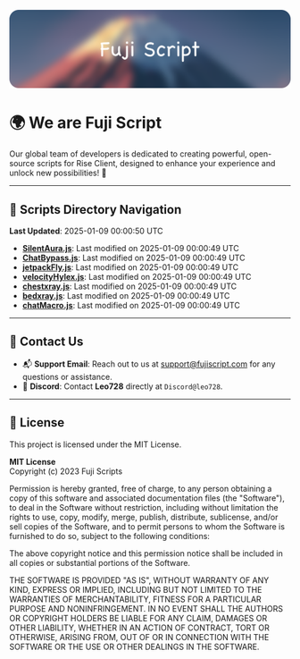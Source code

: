 ![Banner](.github/b.webp)

# 🌍 **We are Fuji Script**

Our global team of developers is dedicated to creating powerful, open-source scripts for Rise Client, designed to enhance your experience and unlock new possibilities! 🌟

---
<!-- SCRIPTS_NAVIGATION_START -->
## 📂 **Scripts Directory Navigation**

**Last Updated**: 2025-01-09 00:00:50 UTC

- **[SilentAura.js](scripts/SilentAura.js)**: Last modified on 2025-01-09 00:00:49 UTC
- **[ChatBypass.js](scripts/ChatBypass.js)**: Last modified on 2025-01-09 00:00:49 UTC
- **[jetpackFly.js](scripts/jetpackFly.js)**: Last modified on 2025-01-09 00:00:49 UTC
- **[velocityHylex.js](scripts/velocityHylex.js)**: Last modified on 2025-01-09 00:00:49 UTC
- **[chestxray.js](scripts/chestxray.js)**: Last modified on 2025-01-09 00:00:49 UTC
- **[bedxray.js](scripts/bedxray.js)**: Last modified on 2025-01-09 00:00:49 UTC
- **[chatMacro.js](scripts/chatMacro.js)**: Last modified on 2025-01-09 00:00:49 UTC

<!-- SCRIPTS_NAVIGATION_END -->

---

## 💬 **Contact Us**  
- 📬 **Support Email**: Reach out to us at [support@fujiscript.com](mailto:support@fujiscript.com) for any questions or assistance.  
- 💬 **Discord**: Contact **Leo728** directly at `Discord@leo728`.

---

## 📜 **License**

This project is licensed under the MIT License.  

**MIT License**  
Copyright (c) 2023 Fuji Scripts  

Permission is hereby granted, free of charge, to any person obtaining a copy of this software and associated documentation files (the "Software"), to deal in the Software without restriction, including without limitation the rights to use, copy, modify, merge, publish, distribute, sublicense, and/or sell copies of the Software, and to permit persons to whom the Software is furnished to do so, subject to the following conditions:  

The above copyright notice and this permission notice shall be included in all copies or substantial portions of the Software.  

THE SOFTWARE IS PROVIDED "AS IS", WITHOUT WARRANTY OF ANY KIND, EXPRESS OR IMPLIED, INCLUDING BUT NOT LIMITED TO THE WARRANTIES OF MERCHANTABILITY, FITNESS FOR A PARTICULAR PURPOSE AND NONINFRINGEMENT. IN NO EVENT SHALL THE AUTHORS OR COPYRIGHT HOLDERS BE LIABLE FOR ANY CLAIM, DAMAGES OR OTHER LIABILITY, WHETHER IN AN ACTION OF CONTRACT, TORT OR OTHERWISE, ARISING FROM, OUT OF OR IN CONNECTION WITH THE SOFTWARE OR THE USE OR OTHER DEALINGS IN THE SOFTWARE.  
